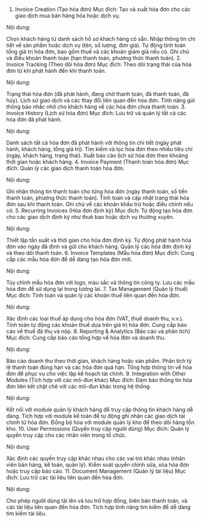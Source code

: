1. Invoice Creation (Tạo hóa đơn)
Mục đích: Tạo và xuất hóa đơn cho các giao dịch mua bán hàng hóa hoặc dịch vụ.

Nội dung:

Chọn khách hàng từ danh sách hồ sơ khách hàng có sẵn.
Nhập thông tin chi tiết về sản phẩm hoặc dịch vụ (tên, số lượng, đơn giá).
Tự động tính toán tổng giá trị hóa đơn, bao gồm thuế và các khoản giảm giá nếu có.
Ghi chú và điều khoản thanh toán (hạn thanh toán, phương thức thanh toán).
2. Invoice Tracking (Theo dõi hóa đơn)
Mục đích: Theo dõi trạng thái của hóa đơn từ khi phát hành đến khi thanh toán.

Nội dung:

Trạng thái hóa đơn (đã phát hành, đang chờ thanh toán, đã thanh toán, đã hủy).
Lịch sử giao dịch và các thay đổi liên quan đến hóa đơn.
Tính năng gửi thông báo nhắc nhở cho khách hàng về các hóa đơn chưa thanh toán.
3. Invoice History (Lịch sử hóa đơn)
Mục đích: Lưu trữ và quản lý tất cả các hóa đơn đã phát hành.

Nội dung:

Danh sách tất cả hóa đơn đã phát hành với thông tin chi tiết (ngày phát hành, khách hàng, tổng giá trị).
Tìm kiếm và lọc hóa đơn theo nhiều tiêu chí (ngày, khách hàng, trạng thái).
Xuất báo cáo lịch sử hóa đơn theo khoảng thời gian hoặc khách hàng.
4. Invoice Payment (Thanh toán hóa đơn)
Mục đích: Quản lý các giao dịch thanh toán hóa đơn.

Nội dung:

Ghi nhận thông tin thanh toán cho từng hóa đơn (ngày thanh toán, số tiền thanh toán, phương thức thanh toán).
Tính toán và cập nhật trạng thái hóa đơn sau khi thanh toán.
Ghi chú về các khoản khấu trừ hoặc điều chỉnh nếu có.
5. Recurring Invoices (Hóa đơn định kỳ)
Mục đích: Tự động tạo hóa đơn cho các giao dịch định kỳ như thuê bao hoặc dịch vụ thường xuyên.

Nội dung:

Thiết lập tần suất và thời gian cho hóa đơn định kỳ.
Tự động phát hành hóa đơn vào ngày đã định và gửi cho khách hàng.
Quản lý các hóa đơn định kỳ và theo dõi thanh toán.
6. Invoice Templates (Mẫu hóa đơn)
Mục đích: Cung cấp các mẫu hóa đơn để dễ dàng tạo hóa đơn mới.

Nội dung:

Tùy chỉnh mẫu hóa đơn với logo, màu sắc và thông tin công ty.
Lưu các mẫu hóa đơn để sử dụng lại trong tương lai.
7. Tax Management (Quản lý thuế)
Mục đích: Tính toán và quản lý các khoản thuế liên quan đến hóa đơn.

Nội dung:

Xác định các loại thuế áp dụng cho hóa đơn (VAT, thuế doanh thu, v.v.).
Tính toán tự động các khoản thuế dựa trên giá trị hóa đơn.
Cung cấp báo cáo về thuế đã thu và nộp.
8. Reporting & Analytics (Báo cáo và phân tích)
Mục đích: Cung cấp báo cáo tổng hợp về hóa đơn và doanh thu.

Nội dung:

Báo cáo doanh thu theo thời gian, khách hàng hoặc sản phẩm.
Phân tích tỷ lệ thanh toán đúng hạn và các hóa đơn quá hạn.
Tổng hợp thông tin về hóa đơn để phục vụ cho việc lập kế hoạch tài chính.
9. Integration with Other Modules (Tích hợp với các mô-đun khác)
Mục đích: Đảm bảo thông tin hóa đơn liên kết chặt chẽ với các mô-đun khác trong hệ thống.

Nội dung:

Kết nối với module quản lý khách hàng để truy cập thông tin khách hàng dễ dàng.
Tích hợp với module kế toán để tự động ghi nhận các giao dịch tài chính từ hóa đơn.
Đồng bộ hóa với module quản lý kho để theo dõi hàng tồn kho.
10. User Permissions (Quyền truy cập người dùng)
Mục đích: Quản lý quyền truy cập cho các nhân viên trong tổ chức.

Nội dung:

Xác định các quyền truy cập khác nhau cho các vai trò khác nhau (nhân viên bán hàng, kế toán, quản lý).
Kiểm soát quyền chỉnh sửa, xóa hóa đơn hoặc truy cập báo cáo.
11. Document Management (Quản lý tài liệu)
Mục đích: Lưu trữ các tài liệu liên quan đến hóa đơn.

Nội dung:

Cho phép người dùng tải lên và lưu trữ hợp đồng, biên bản thanh toán, và các tài liệu liên quan đến hóa đơn.
Tích hợp tính năng tìm kiếm để dễ dàng tìm kiếm tài liệu.